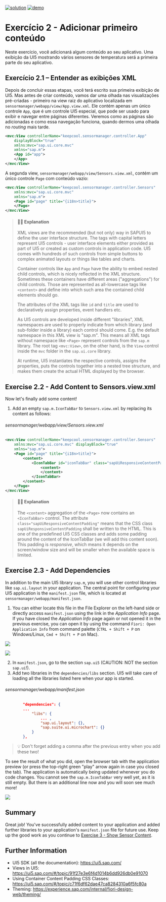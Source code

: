 [![solution](https://flat.badgen.net/badge/solution/available/green?icon=github)](https://github.com/SAP-samples/teched2023-AD265/tree/code/exercises/ex2)
[![demo](https://flat.badgen.net/badge/demo/deployed/blue?icon=github)](https://sap-samples.github.io/teched2023-AD283v/ex2/test/flpSandbox-cdn.html?sap-ui-xx-viewCache=false#keepcoolsensormanager-display)

# Exercício 2 - Adicionar primeiro conteúdo

Neste exercício, você adicionará algum conteúdo ao seu aplicativo. Uma exibição da UI5 mostrando vários sensores de temperatura será a primeira parte do seu aplicativo.

## Exercício 2.1 – Entender as exibições XML

Depois de concluir essas etapas, você terá escrito sua primeira exibição de UI5. Mas antes de criar conteúdo, vamos dar uma olhada nas visualizações pré-criadas - primeiro na view raiz do aplicativo localizada em `sensormanager/webapp/view/App.view.xml`. Ele contém apenas um único controle `App`, que é um controle UI5 especial, que pode ser usado para exibir e navegar entre páginas diferentes. Veremos como as páginas são adicionadas e como essa navegação funciona, quando dermos uma olhada no *routing* mais tarde.

```xml
<mvc:View controllerName="keepcool.sensormanager.controller.App"
    displayBlock="true"
    xmlns:mvc="sap.ui.core.mvc"
    xmlns="sap.m">
    <App id="app">
    </App>
</mvc:View>
```

A segunda view, `sensormanager/webapp/view/Sensors.view.xml`, contém um único controle `Page` com conteúdo vazio:

```xml
<mvc:View controllerName="keepcool.sensormanager.controller.Sensors"
    xmlns:mvc="sap.ui.core.mvc"
    xmlns="sap.m">
    <Page id="page" title="{i18n>title}">
    </Page>
</mvc:View>

```

> #### 🧑‍🎓 Explanation
> XML views are the recommended (but not only) way in SAPUI5 to define the user interface structure. The tags with capital letters represent UI5 controls - user interface elements either provided as part of UI5 or created as custom controls in application code. UI5 comes with hundreds of such controls from simple buttons to complex animated layouts or things like tables and charts.
>
> Container controls like `App` and `Page` have the ability to embed nested child controls, which is nicely reflected in the XML structure. Sometimes these containers have different areas ("aggregations") for child controls. Those are represented as all-lowercase tags like `<content>` and define into which such area the contained child elements should go.
>
> The attributes of the XML tags like `id` and `title` are used to declaratively assign properties, event handlers etc.
>
> As UI5 controls are developed inside different "libraries", XML namespaces are used to properly indicate from which library (and sub-folder inside a library) each control should come. E.g. the default namespace in this XML view is "sap.m". This means all XML tags without namespace like `<Page>` represent controls from the `sap.m` library. The root tag `<mvc:View>`, on the other hand, is the `View` control inside the `mvc` folder in the `sap.ui.core` library.
>
> At runtime, UI5 instantiates the respective controls, assigns the properties, puts the controls together into a nested tree structure, and makes them create the actual HTML displayed by the browser.

## Exercise 2.2 - Add Content to Sensors.view.xml

Now let's finally add some content!

1. Add an empty `sap.m.IconTabBar` to `Sensors.view.xml` by replacing its content as follows:

###### sensormanager/webapp/view/Sensors.view.xml

```xml
<mvc:View controllerName="keepcool.sensormanager.controller.Sensors"
    xmlns:mvc="sap.ui.core.mvc" displayBlock="true"
    xmlns="sap.m">
    <Page id="page" title="{i18n>title}">
        <content>
            <IconTabBar id="iconTabBar" class="sapUiResponsiveContentPadding">
                <content>
                </content>
            </IconTabBar>
        </content>
    </Page>
</mvc:View>
```

> #### 🧑‍🎓 Explanation
> The `<content>` aggregation of the `<Page>` now contains an `<IconTabBar>` control. The attribute `class="sapUiResponsiveContentPadding"` means that the CSS class `sapUiResponsiveContentPadding` shall be written to the HTML. This is one of the predefined UI5 CSS classes and adds some padding around the content of the IconTabBar (we will add this content soon). This padding is *responsive*, which means it depends on the screen/window size and will be smaller when the available space is limited.


## Exercise 2.3 - Add Dependencies

In addition to the main UI5 library `sap.m`, you will use other control libraries like `sap.ui.layout` in your application. The central point for configuring your UI5 application is the `manifest.json` file, which is located at `sensormanager/webapp/manifest.json`.

1. You can either locate this file in the File Explorer on the left-hand side or directly access `manifest.json` using the link in the *Application Info* page. If you have closed the *Application Info* page again or not opened it in the previous exercise, you can open it by using the command `Fiori: Open Application Info` from command palette (`CTRL + Shift + P` on Windows/Linux, `Cmd + Shift + P` on Mac).

![](images/02_02_0030.png)

![](images/02_02_0040.png)

2. In `manifest.json`, go to the section `sap.ui5` (CAUTION: NOT the section `sap.ui`!).
3. Add two libraries in the `dependencies/libs` section. UI5 will take care of loading all the libraries listed here when your app is started.

###### sensormanager/webapp/manifest.json

```json
        "dependencies": {
	    ...
            "libs": {
                ... ,
                "sap.ui.layout": {},
                "sap.suite.ui.microchart": {}
            }
        },
```
>💡 Don't forget adding a comma after the previous entry when you add these two!



To see the result of what you did, open the browser tab with the application preview (or press the top-right green "play" arrow again in case you closed the tab). The application is automatically being updated whenever you do code changes. You cannot see the `sap.m.IconTabBar` very well yet, as it is still empty. But there is an additional line now and you will soon see much more!

![](images/02_02_0050.png)

## Summary

Great job! You've successfully added content to your application and added further libraries to your application's `manifest.json` file for future use. Keep up the good work as you continue to [Exercise 3 - Show Sensor Content](../ex3/README.md).


## Further Information

* UI5 SDK (all the documentation): https://ui5.sap.com/
* Views in UI5: https://ui5.sap.com/#/topic/91f27e3e6f4d1014b6dd926db0e91070
* Using Container Content Padding CSS Classes: https://ui5.sap.com/#/topic/c71f6df62dae47ca8284310a6f5fc80a
* Theming: https://experience.sap.com/internal/fiori-design-web/theming/
